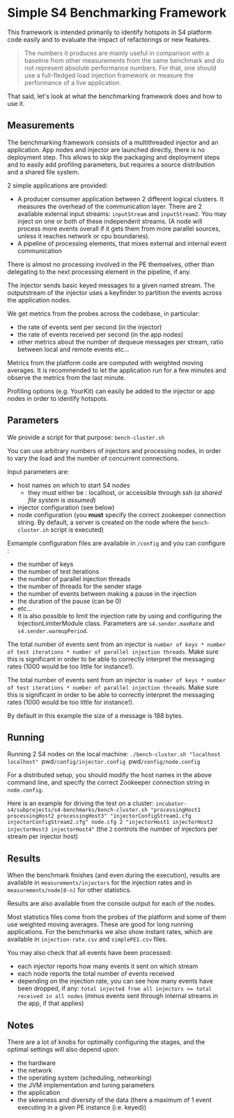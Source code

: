 Simple S4 Benchmarking Framework
================================

This framework is intended primarily to identify hotspots in S4 platform code easily and to evaluate the impact of refactorings or new features. 

> The numbers it produces are mainly useful in comparison with a baseline from other measurements from the same benchmark and do not represent absolute performance numbers. For that, one should use a full-fledged load injection framework or measure the performance of a live application.

That said, let's look at what the benchmarking framework does and how to use it.

## Measurements

The benchmarking framework consists of a multithreaded injector and an application. App nodes and injector are launched directly, there is no deployment step. This allows to skip the packaging and deployment steps and to easily add profiling parameters, but requires a source distribution and a shared file system.

2 simple applications are provided:

* A producer consumer application between 2 different logical clusters. It measures the overhead of the communication layer. There are 2 available external input streams: `inputStream` and `inputStream2`. You may inject on one or both of these independent streams. (A node will process more events overall if it gets them from more parallel sources, unless it reaches network or cpu boundaries). 
* A pipeline of processing elements, that mixes external and internal event communication

There is almost no processing involved in the PE themselves, other than delegating to the next processing element in the pipeline, if any.

The injector sends basic keyed messages to a given named stream. The outputstream of the injector uses a keyfinder to partition the events across the application nodes.

We get metrics from the probes across the codebase, in particular:
- the rate of events sent per second (in the injector)
- the rate of events received per second (in the app nodes)
- other metrics about the number of dequeue messages per stream, ratio between local and remote events etc...

Metrics from the platform code are computed with weighted moving averages. It is recommended to let the application run for a few minutes and observe the metrics from the last minute.

Profiling options (e.g. YourKit) can easily be added to the injector or app nodes in order to identify hotspots.

## Parameters

We provide a script for that purpose: `bench-cluster.sh`

You can use arbitrary numbers of injectors and processing nodes, in order to vary the load and the number of concurrent connections.


Input parameters are:

- host names on which to start S4 nodes
	* they must either be : localhost, or accessible through ssh (_a shared file system is assumed_) 
- injector configuration (see below)
- node configuration (you __must__ specify the correct zookeeper connection string. By default, a server is created on the node where the `bench-cluster.sh` script is executed)

 
Exmample configuration files are available in `/config` and you can configure :

- the number of keys
- the number of test iterations
- the number of parallel injection threads
- the number of threads for the sender stage
- the number of events between making a pause in the injection
- the duration of the pause (can be 0)
- etc…
- It is also possible to limit the injection rate by using and configuring the InjectionLimiterModule class. Parameters are `s4.sender.maxRate` and `s4.sender.warmupPeriod`.


The total number of events sent from an injector is `number of keys * number of test iterations * number of parallel injection threads`. Make sure this is significant in order to be able to correctly interpret the messaging rates (1000 would be too little for instance!).

The total number of events sent from an injector is `number of keys * number of test iterations * number of parallel injection threads`. Make sure this is significant in order to be able to correctly interpret the messaging rates (1000 would be too little for instance!).

By default in this example the size of a message is 188 bytes.



## Running

Running 2 S4 nodes on the local machine:
`./bench-cluster.sh "localhost localhost" `pwd`/config/injector.config `pwd`/config/node.config`

For a distributed setup, you should modify the host names in the above command line, and specify the correct Zookeeper connection string in `node.config`.

Here is an example for driving the test on a cluster:
`incubator-s4/subprojects/s4-benchmarks/bench-cluster.sh "processingHost1 processingHost2 processingHost3" "injectorConfigStream1.cfg injectorConfigStream2.cfg" node.cfg 2 "injectorHost1 injectorHost2 injectorHost3 injectorHost4"` (the `2` controls the number of injectors per stream per injector host)


## Results


When the benchmark finishes (and even during the execution), results are available in `measurements/injectors` for the injection rates and in `measurements/node[0-n]` for other statistics.

Results are also available from the console output for each of the nodes.

Most statistics files come from the probes of the platform and some of them use weighted moving averages. These are good for long running applications. For the benchmarks we also show instant rates, which are available in `injection-rate.csv` and `simplePE1.csv` files.

You may also check that all events have been processed: 

* each injector reports how many events it sent on which stream
* each node reports the total number of events received
* depending on the injection rate, you can see how many events have been dropped, if any: `total injected from all injectors >= total received in all nodes` (minus events sent through internal streams in the app, if that applies)


## Notes

There are a lot of knobs for optimally configuring the stages, and the optimal settings will also depend upon:
- the hardware
- the network
- the operating system (scheduling, networking)
- the JVM implementation and tuning parameters
- the application
- the skewness and diversity of the data (there a maximum of 1 event executing in a given PE instance (i.e. keyed))